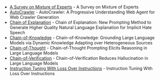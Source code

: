 - [A Survey on Mixture of Experts](https://arxiv.org/abs/2407.06204) - A Survey on Mixture of Experts
- [AutoCrawler](https://arxiv.org/abs/2404.12753) - AutoCrawler: A Progressive Understanding Web Agent for Web Crawler Generation
- [Chain of Explanation](https://arxiv.org/abs/2209.04889) - Chain of Explanation: New Prompting Method to Generate Higher Quality Natural Language Explanation for Implicit Hate Speech
- [Chain-of-Knowledge](https://arxiv.org/abs/2305.13269) - Chain-of-Knowledge: Grounding Large Language Models via Dynamic Knowledge Adapting over Heterogeneous Sources
- [Chain-of-Thought](https://arxiv.org/abs/2201.11903) - Chain-of-Thought Prompting Elicits Reasoning in Large Language Models
- [Chain-of-Verification](https://arxiv.org/abs/2309.11495) - Chain-of-Verification Reduces Hallucination in Large Language Models
- [Instruction Tuning With Loss Over Instructions](https://arxiv.org/abs/2405.14394) - Instruction Tuning With Loss Over Instructions
